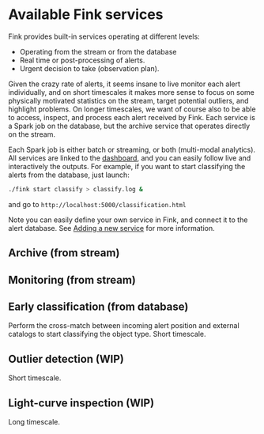 # Available Fink services

Fink provides built-in services operating at different levels:

- Operating from the stream or from the database
- Real time or post-processing of alerts.
- Urgent decision to take (observation plan).

Given the crazy rate of alerts, it seems insane to live monitor each alert individually, and on short timescales it makes more sense to focus on some physically motivated statistics on the stream, target potential outliers, and highlight problems. On longer timescales, we want of course also to be able to access, inspect, and process each alert received by Fink. Each service is a Spark job on the database, but the archive service that operates directly on the stream.

Each Spark job is either batch or streaming, or both (multi-modal analytics). All services are linked to the [dashboard](dashboard.md), and you can easily follow live and interactively the outputs. For example, if you want to start classifying the alerts from the database, just launch:

```bash
./fink start classify > classify.log &
```

and go to `http://localhost:5000/classification.html`

Note you can easily define your own service in Fink, and connect it to the alert database. See [Adding a new service](adding-new-service.md) for more information.

## Archive (from stream)

## Monitoring (from stream)

## Early classification (from database)

Perform the cross-match between incoming alert position and external catalogs to start classifying the object type. Short timescale.

## Outlier detection (WIP)
Short timescale.

## Light-curve inspection (WIP)
Long timescale.
